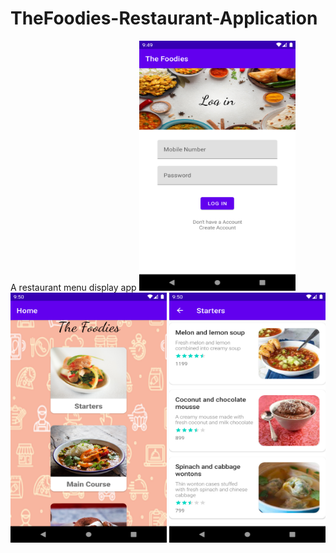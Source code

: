 # TheFoodies-Restaurant-Application
A restaurant menu  display app
<img src="images/res-1.png" width="250" height="400">
<img src="images/res-2.png" width="250" height="400">
<img src="images/res-3.png" width="250" height="400">
